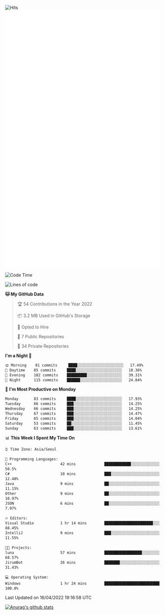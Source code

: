 ![Hits](https://hits.seeyoufarm.com/api/count/incr/badge.svg?url=https%3A%2F%2Fgithub.com%2Fkokose1234&count_bg=%2379C83D&title_bg=%23555555&icon=apple.svg&icon_color=%23E7E7E7&title=hits&edge_flat=false)
<br/>
![Metrics](https://github.com/kokose1234/kokose1234/blob/main/github-metrics.svg)

<!--START_SECTION:waka-->
![Code Time](http://img.shields.io/badge/Code%20Time-621%20hrs%2028%20mins-blue)

![Lines of code](https://img.shields.io/badge/From%20Hello%20World%20I%27ve%20Written-2%20Million%20lines%20of%20code-blue)

**🐱 My GitHub Data** 

> 🏆 54 Contributions in the Year 2022
 > 
> 📦 3.2 MB Used in GitHub's Storage 
 > 
> 💼 Opted to Hire
 > 
> 📜 7 Public Repositories 
 > 
> 🔑 34 Private Repositories  
 > 
**I'm a Night 🦉** 

```text
🌞 Morning    81 commits     ████░░░░░░░░░░░░░░░░░░░░░   17.49% 
🌆 Daytime    85 commits     ████░░░░░░░░░░░░░░░░░░░░░   18.36% 
🌃 Evening    182 commits    █████████░░░░░░░░░░░░░░░░   39.31% 
🌙 Night      115 commits    ██████░░░░░░░░░░░░░░░░░░░   24.84%

```
📅 **I'm Most Productive on Monday** 

```text
Monday       83 commits     ████░░░░░░░░░░░░░░░░░░░░░   17.93% 
Tuesday      66 commits     ███░░░░░░░░░░░░░░░░░░░░░░   14.25% 
Wednesday    66 commits     ███░░░░░░░░░░░░░░░░░░░░░░   14.25% 
Thursday     67 commits     ███░░░░░░░░░░░░░░░░░░░░░░   14.47% 
Friday       65 commits     ███░░░░░░░░░░░░░░░░░░░░░░   14.04% 
Saturday     53 commits     ██░░░░░░░░░░░░░░░░░░░░░░░   11.45% 
Sunday       63 commits     ███░░░░░░░░░░░░░░░░░░░░░░   13.61%

```


📊 **This Week I Spent My Time On** 

```text
⌚︎ Time Zone: Asia/Seoul

💬 Programming Languages: 
C++                      42 mins             ████████████░░░░░░░░░░░░░   50.5% 
C#                       10 mins             ███░░░░░░░░░░░░░░░░░░░░░░   12.48% 
Java                     9 mins              ██░░░░░░░░░░░░░░░░░░░░░░░   11.15% 
Other                    9 mins              ██░░░░░░░░░░░░░░░░░░░░░░░   10.97% 
JSON                     6 mins              ██░░░░░░░░░░░░░░░░░░░░░░░   7.97%

🔥 Editors: 
Visual Studio            1 hr 14 mins        ██████████████████████░░░   88.45% 
IntelliJ                 9 mins              ███░░░░░░░░░░░░░░░░░░░░░░   11.55%

🐱‍💻 Projects: 
luna                     57 mins             █████████████████░░░░░░░░   68.57% 
JirumBot                 26 mins             ███████░░░░░░░░░░░░░░░░░░   31.43%

💻 Operating System: 
Windows                  1 hr 24 mins        █████████████████████████   100.0%

```


 Last Updated on 16/04/2022 19:16:58 UTC
<!--END_SECTION:waka-->

[![Anurag's github stats](https://github-readme-stats.vercel.app/api?username=kokose1234&theme=dracula)](https://github.com/anuraghazra/github-readme-stats)



	
